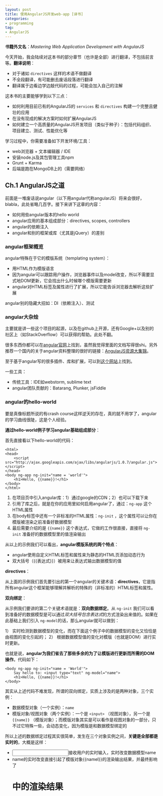 ```yaml
---
layout: post
title: 使用AngularJS开发web-app [译书]
categories:
- programming
tag:
- AngularJS
---
```


**书籍外文名**：*Mastering Web Application Development with AngularJS*

今天开始，我会陆续对这本书的部分章节（也许是全部）进行翻译，不包括前言等。**翻译说明**：

- 对于诸如 `directives` 这样的术语不做翻译
- 不全段翻译，有可能删去废话段落进行翻译
- 翻译属于边看边学边敲代码的过程，可能会加入自己的注解

这本书的主要能够学到以下三点：

- 如何利用目前已有的AngularJS的 `services` 和 `directives` 构建一个完整且健壮的应用
- 在没有现成的解决方案时如何扩展AngularJS
- 如何建立一个高质量的AngularJS开发项目（类似于种子）：包括代码组织、项目建立、测试、性能优化等

学习过程中，你需要准备如下开发环境/工具：

- web浏览器 + 文本编辑器 / IDE
- 安装node.js及其包管理工具npm
- Grunt + Karma
- 后端是跑在MongoDB上的（需要网络）

## Ch.1 AngularJS之道

前面是一堆废话说angular（以下用angular代称angularJS）将来会很好，blabla，此处省略几百字。接下来讲下这章的内容：

- 如何用些angular版本的hello world
- angular应用的基本组成部分：directives, scopes, controllers
- angular的依赖注入
- angular和别的框架或库（尤其是jQuery）的差别

### **angular框架概览**
angular特殊在于它的模版系统（templating system）：

- 用HTML作为模版语言
- 因为angular可以跟踪用户操作，浏览器事件以及model改变，所以不需要显式地DOM更新，它会找出什么时候哪个模版需要更新
- angular对HTML标签及属性进行了扩展，所以它能告诉浏览器去解析这些扩展

angular别的隐藏大招如：DI（依赖注入）、测试

### **angular大杂烩**
主要就是讲一些这个项目的起源，以及在github上开源，还有Google+以及别的社区上（如StackOverflow）可以获得的帮助。此处不翻。

很多东西你都可以在[angular官网](http://www.angularjs.org)上找到，虽然我觉得里面的文档写得很shi。另外推荐一个国内的关于angular资料整理的很好的链接：[AngularJS资源大集锦](http://www.csdn.net/article/2013-10-31/2817356-Resources-to-Get-You-Up-to-Speed-in-AngularJS)。

至于基于angular写的很多插件、库和扩展，可以到[这个网站](http://ngmoudles.org)上找到。

一些工具：

- 传统工具：IDE如webstorm, sublime text
- angular团队贡献的：Batarang, Plunker, jsFiddle

### **angular的hello-world**
要是真像标题所说的有crash course这样逆天的存在，真的就不用学了，angular的学习曲线很陡，这是个人经验。

**通过hello-world例子学习angular基础组成部分**：

首先直接看以下hello-world的代码：

	<html>
	<head>
		<script src="http://ajax.googleapis.com/ajax/libs/angularjs/1.0.7/angular.js"></script>
	</head>
	<body ng-app ng-init="name = 'world'">
		<h1>Hello, {{name}}!</h1>
	</body>
	</html>

1. 在项目页中引入angular库：1）通过google的CDN；2）也可以下载下来
2. 引用了库之后，就是在你的应用里如何启用angular了，通过：`ng-app` 这个HTML属性
3. 在body标签中还有一个非标准的HTML属性：`ng-init` ，这个属性可以让你在模版被渲染之前准备好数据模型
4. 最后需要介绍的是 `{{name}}` 这个表达式，它做的工作很直接，直接将 `ng-init` 准备好的数据模型里的值渲染输出

从以上的示例我们可以看出，**angular模版系统的两个特点**：

- angular使用自定义HTML标签和属性来为静态的HTML页添加动态行为
- 双大括号（{{表达式}}）被用来让表达式输出数据模型的值

**directives**：

从上面的示例我们首先要引出的第一个angular的关键术语：**directives**，它是指所有angular这个框架能够理解并解析的特殊的（非标准的）HTML标签和属性。

**双向绑定**：

从示例我们要讲的第二个关键术语就是：**双向数据绑定**。从 `ng-init` 我们可以看到准备好的数据模型是可以通过*双大括号包含表达式*的方式渲染出来值的。如果在此基础上我们引入 `ng-model`的话，那么angular就可以做到：

1） 实时检测到数据模型的变化，而在下面这个例子中的数据模型的变化又恰恰是由视图的变化引起的；
2） 根据数据模型值的变化对模版（也就是DOM）进行实时更新。

也就是说，**angular为我们省去了那些多余的为了让模版进行更新而所需的DOM操作**。代码如下：

	<body ng-app ng-init="name = 'World'">
		Say hello to: <input type="text" ng-model="name">
		<h1>Hello, {{name}}!</h1>
	</body>

其实从上述代码不难发现，所谓的双向绑定，实质上涉及的是两种对象，三个实例：

- 数据模型对象（一个实例）：`name`
- 模版对象/视图对象（两个实例）：一个是 `<input>` （视图对象），另一个是 `{{name}}` （模版对象）；而模版对象其实是可以看作是视图对象的一部分，只不过它特殊一些，会动态变化，因为模版是和数据模型绑定的

所以上述的数据绑定过程其实很简单，发生在三个对象实例之间，**关键是全部都是实时的**，大概是这样：

- <input>接收用户的实时输入，实时改变数据模型name
- name的实时改变直接引起了模版对象{{namel}}的渲染输出结果，并最终影响了<h1>中的渲染结果